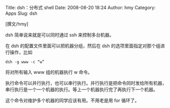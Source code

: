 Title: dsh：分布式 shell
Date: 2008-08-20 18:24
Author: hmy
Category: Apps
Slug: dsh

[撰文/hmy]

dsh 简单说来就是可以同时通过 ssh 来控制多台机器。

在 dsh 的配置文件里面可以把机器分组，然后在 dsh
的选项里面指定对那个组进行操作，比如

`dsh -g www -c “w”`

将对所有输入 www 组的机器执行 w 命令。

执行命令可以并行执行，也可以串行执行。并行执行是把命令同时发给所有机器，串行执行是一个一个机器的执行。等上一个机器执行完了再执行下一个机器。

这个命令对维护多个机器的同学应该有用。不用老是用 for 循环了。
